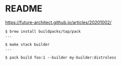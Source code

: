 # README
https://future-architect.github.io/articles/20201002/

```
$ brew install buildpacks/tap/pack
...

$ make stack builder
...

$ pack build foo:1 --builder my-builder:distroless
```
